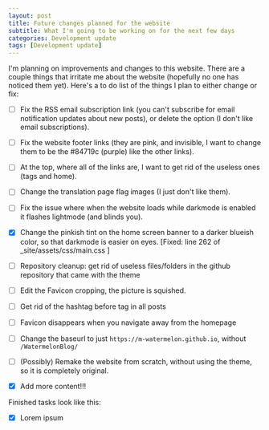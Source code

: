 ```yaml
---
layout: post
title: Future changes planned for the website
subtitle: What I'm going to be working on for the next few days
categories: Development update
tags: [Development update]
---
```

  I'm planning on improvements and changes to this website. There are a couple things that irritate me about the website (hopefully no one has noticed them yet).
  Here's a to do list of the things I plan to either change or fix:
  - [ ] Fix the RSS email subscription link (you can't subscribe for email notification updates about new posts), or delete the option (I don't like email subscriptions).
  - [ ] Fix the website footer links (they are pink, and invisible, I want to change them to be the #84719c (purple) like the other links).
  - [ ] At the top, where all of the links are, I want to get rid of the useless ones (tags and home).
  - [ ] Change the translation page flag images (I just don't like them).
  - [ ] Fix the issue where when the website loads while darkmode is enabled it flashes lightmode (and blinds you).
  - [X] Change the pinkish tint on the home screen banner to a darker blueish color, so that darkmode is easier on eyes. \[Fixed: line 262 of \_site/assets/css/main.css ]
  - [ ] Repository cleanup: get rid of useless files/folders in the github repository that came with the theme
  - [ ] Edit the Favicon cropping, the picture is squished.
  - [ ] Get rid of the hashtag before tag in all posts
  - [ ] Favicon disappears when you navigate away from the homepage
  - [ ] Change the baseurl to just `https://m-watermelon.github.io`, without `/WatermelonBlog/`
  - [ ] (Possibly) Remake the website from scratch, without using the theme, so it is completely original.
  - [X] Add more content!!!
  
  
  Finished tasks look like this:
  - [X] Lorem ipsum 
